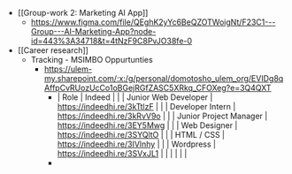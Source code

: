 - [[Group-work 2: Marketing AI App]]
	- https://www.figma.com/file/QEghK2yYc6BeQZOTWoigNt/F23C1---Group---AI-Marketing-App?node-id=443%3A34718&t=4tNzF9C8PvJO38fe-0
- [[Career research]]
	- Tracking - MSIMBO Oppurtunties
		- https://ulem-my.sharepoint.com/:x:/g/personal/domotosho_ulem_org/EVIDg8qAffpCvRUozUcCo1oBGejRGfZASC5XRkq_CFOXeg?e=3Q4QXT
			- | Role | Indeed |  |
			  | Junior Web Developer | https://indeedhi.re/3kTtlzF |  |
			  | Developer Intern | https://indeedhi.re/3kRvV9o |  |
			  | Junior Project Manager | https://indeedhi.re/3EY5Mwg |  |
			  | Web Designer | https://indeedhi.re/3SYQltO |  |
			  | HTML / CSS | https://indeedhi.re/3IVlnhy |  |
			  | Wordpress | https://indeedhi.re/3SVxJL1 |  |
			  |  |  |  |
			-
